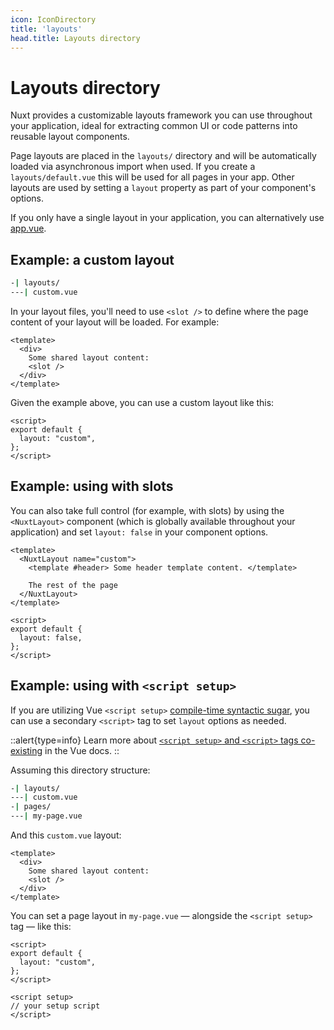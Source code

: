```yaml
---
icon: IconDirectory
title: 'layouts'
head.title: Layouts directory
---
```


# Layouts directory

Nuxt provides a customizable layouts framework you can use throughout your application, ideal for extracting common UI or code patterns into reusable layout components.

Page layouts are placed in the `layouts/` directory and will be automatically loaded via asynchronous import when used. If you create a `layouts/default.vue` this will be used for all pages in your app. Other layouts are used by setting a `layout` property as part of your component's options.

If you only have a single layout in your application, you can alternatively use [app.vue](/docs/directory-structure/app).

## Example: a custom layout

```bash
-| layouts/
---| custom.vue
```

In your layout files, you'll need to use `<slot />` to define where the page content of your layout will be loaded. For example:

```vue
<template>
  <div>
    Some shared layout content:
    <slot />
  </div>
</template>
```

Given the example above, you can use a custom layout like this:

```vue
<script>
export default {
  layout: "custom",
};
</script>
```

## Example: using with slots

You can also take full control (for example, with slots) by using the `<NuxtLayout>` component (which is globally available throughout your application) and set `layout: false` in your component options.

```vue
<template>
  <NuxtLayout name="custom">
    <template #header> Some header template content. </template>

    The rest of the page
  </NuxtLayout>
</template>

<script>
export default {
  layout: false,
};
</script>
```

## Example: using with `<script setup>`

If you are utilizing Vue `<script setup>` [compile-time syntactic sugar](https://v3.vuejs.org/api/sfc-script-setup.html#sfc-script-setup), you can use a secondary `<script>` tag to set `layout` options as needed.

::alert{type=info}
Learn more about [`<script setup>` and `<script>` tags co-existing](https://v3.vuejs.org/api/sfc-script-setup.html#usage-alongside-normal-script) in the Vue docs.
::

Assuming this directory structure:

```bash
-| layouts/
---| custom.vue
-| pages/
---| my-page.vue
```

And this `custom.vue` layout:

```vue
<template>
  <div>
    Some shared layout content:
    <slot />
  </div>
</template>
```

You can set a page layout in `my-page.vue` — alongside the `<script setup>` tag — like this:

```vue
<script>
export default {
  layout: "custom",
};
</script>

<script setup>
// your setup script
</script>
```
